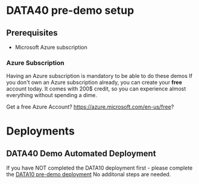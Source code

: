# DATA40 pre-demo setup

## Prerequisites

- Microsoft Azure subscription

### Azure Subscription

Having an Azure subscription is mandatory to be able to do these demos If you don't own an Azure subscription already, you can create your **free** account today. It comes with 200$ credit, so you can experience almost everything without spending a dime.

Get a free Azure Account?
https://azure.microsoft.com/en-us/free?



# Deployments

## DATA40 Demo Automated Deployment

If you have NOT completed the DATA10 deployment first - please complete the [DATA10 pre-demo deployment](../../data10/deployment/README.md)
No additonal steps are needed.